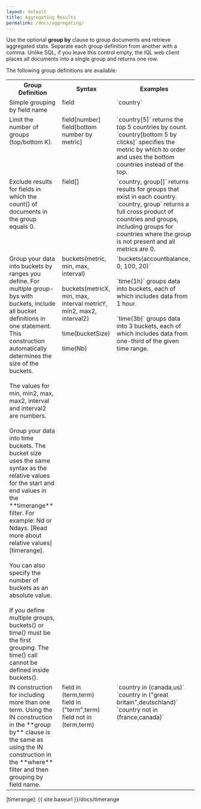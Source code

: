 ```yaml
---
layout: default
title: Aggregating Results
permalink: /docs/aggregating/
---
```


Use the optional **group by** clause to group documents and retrieve aggregated stats. Separate each group definition from another with a comma. Unlike SQL, if you leave this control empty, the IQL web client places all documents into a single group and returns one row.

The following group definitions are available:
<table>
  <tr>
    <th>Group Definition</th>
    <th>Syntax</th>
    <th>Examples</th>
  </tr>
  <tr>
    <td valign="top">Simple grouping by field name</td>
    <td valign="top">field</td>
    <td valign="top">`country`</td>
  </tr>
  <tr>
    <td valign="top">Limit the number of groups (top/bottom K).</td>
    <td valign="top">field[number] <br> field[bottom number by metric]</td>
    <td valign="top">`country[5]` returns the top 5 countries by count.<br>`country[bottom 5 by clicks]` specifies the metric by which to order and uses the bottom countries instead of the top.</td>
  </tr>
  <tr>
    <td valign="top">Exclude results for fields in which the count() of documents in the group equals 0.</td>
    <td valign="top">field[]</td>
    <td valign="top"> `country, group[]` returns results for groups that exist in each country.<br> `country, group` returns a full cross product of countries and groups, including groups for countries where the group is not present and all metrics are 0.</td>
  </tr>
<tr>
    <td valign="top">Group your data into buckets by ranges you define. For multiple group-bys with buckets, include all bucket definitions in one statement. This construction automatically determines the size of the buckets. <br><br>The values for min, min2, max, max2, interval and interval2 are numbers.<br><br>Group your data into time buckets. The bucket size uses the same syntax as the relative values for the start and end values in the **timerange** filter. For example: Nd or Ndays. [Read more about relative values][timerange].<br><br>You can also specify the number of buckets as an absolute value.<br><br>If you define multiple groups, buckets() or time() must be the first grouping. The time() call cannot be defined inside buckets().
 </td>
    <td valign="top">buckets(metric, min, max, interval)<br><br>buckets(metricX, min, max, interval metricY, min2, max2, interval2)<br><br>time(bucketSize)<br><br>time(Nb)</td>
    <td valign="top">`buckets(accountbalance, 0, 100, 20)`<br><br>`time(1h)` groups data into buckets, each of which includes data from 1 hour.<br><br>`time(3b)` groups data into 3 buckets, each of which includes data from one-third of the given time range.</td>
  </tr>
<tr>
    <td valign="top">IN construction for including more than one term. Using the IN construction in the **group by** clause is the same as using the IN construction in the **where** filter and then grouping by field name.</td>
    <td valign="top">field in (term,term)<br>field in ("term",term) <br>field not in (term,term) </td>
    <td valign="top">`country in (canada,us)` <br>`country in ("great britain",deutschland)` <br>`country not in (france,canada)` </td>
  </tr>

</table>


[timerange]: {{ site.baseurl }}/docs/timerange